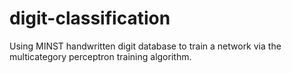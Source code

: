 # digit-classification
Using MINST handwritten digit database to train a network via the multicategory perceptron training algorithm.
